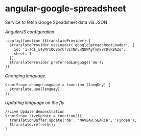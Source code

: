 angular-google-spreadsheet
==========================

Service to fetch Googe Speadsheet data via JSON



*AngularJS configuration*

    .config(function ($translateProvider) {
      $translateProvider.useLoader('googleSpreadsheetLoader', {
        id: '1-TdI_u4vMrxQC8orUrv1TNnLRN8WAyfvnk8rDvR8A2o',
        sheet: 1
      });
      $translateProvider.preferredLanguage('de');
    })
    

*Changing language*
                  
    $rootScope.changeLanguage = function (langKey) {
      $translate.use(langKey);
    };
    
    
*Updating language on the fly*

    //Live Update demonstration
    $rootScope.liveUpdate = function(){
      translationBuffer.update('de', 'NAVBAR.SEARCH', 'Finden');
      $translate.refresh();
    }
